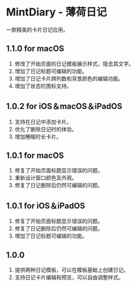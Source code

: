# MintDiary - 薄荷日记
一款精美的卡片日记应用。

## 1.1.0 for macOS
1. 修改了开始页面的日记模板展示样式，隐去其文字。
2. 增加了日记标题可编辑的功能。
3. 增加了日记卡片跨列数和背景颜色的编辑功能。
4. 增加了状态栏图标支持。

## 1.0.2 for iOS＆macOS＆iPadOS
1. 支持在日记中添加卡片。
2. 优化了删除日记时的体验。
3. 增加睡眠时长卡片。

## 1.0.1 for macOS
1. 修复了开始页面标题显示错误的问题。
2. 重新设计窗口颜色及外观。
3. 修复了日记删除后仍然可编辑的问题。

## 1.0.1 for iOS＆iPadOS
1. 修复了开始页面标题显示错误的问题。
2. 修复了日记删除后仍然可编辑的问题。
3. 增加了日记标题可编辑的功能。

## 1.0.0
1. 提供两种日记模板，可以在模板基础上创建日记。
2. 支持日记卡片编辑和预览，可以自由调整样式。